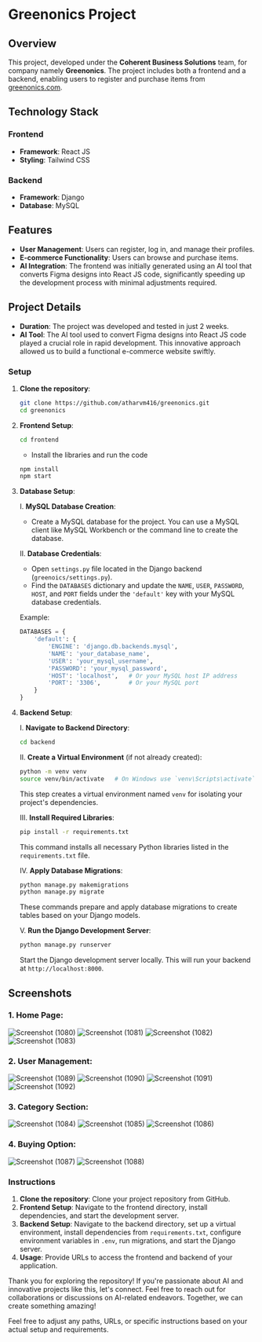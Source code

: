 # Greenonics Project

## Overview

This project, developed under the **Coherent Business Solutions** team, for company namely **Greenonics**. The project includes both a frontend and a backend, enabling users to register and purchase items from [greenonics.com](http://greenonics.com).

## Technology Stack

### Frontend

- **Framework**: React JS
- **Styling**: Tailwind CSS

### Backend

- **Framework**: Django
- **Database**: MySQL

## Features

- **User Management**: Users can register, log in, and manage their profiles.
- **E-commerce Functionality**: Users can browse and purchase items.
- **AI Integration**: The frontend was initially generated using an AI tool that converts Figma designs into React JS code, significantly speeding up the development process with minimal adjustments required.

## Project Details

- **Duration**: The project was developed and tested in just 2 weeks.
- **AI Tool**: The AI tool used to convert Figma designs into React JS code played a crucial role in rapid development. This innovative approach allowed us to build a functional e-commerce website swiftly.

### Setup

1. **Clone the repository**:
   ```bash
   git clone https://github.com/atharvm416/greenonics.git
   cd greenonics

2. **Frontend Setup**:
   ```bash
   cd frontend
   ```

   - Install the libraries and run the code
   ```bash
   npm install
   npm start
   ```

3. **Database Setup**:

   
   I. **MySQL Database Creation**:
   - Create a MySQL database for the project. You can use a MySQL client like MySQL Workbench or the command line to create the database.
   
   II. **Database Credentials**:
   - Open `settings.py` file located in the Django backend (`greenoics/settings.py`).
   - Find the `DATABASES` dictionary and update the `NAME`, `USER`, `PASSWORD`, `HOST`, and `PORT` fields under the `'default'` key with your MySQL database credentials.

   Example:
   ```python
   DATABASES = {
       'default': {
           'ENGINE': 'django.db.backends.mysql',
           'NAME': 'your_database_name',
           'USER': 'your_mysql_username',
           'PASSWORD': 'your_mysql_password',
           'HOST': 'localhost',   # Or your MySQL host IP address
           'PORT': '3306',        # Or your MySQL port
       }
   }

4. **Backend Setup**:

   I. **Navigate to Backend Directory**:
      ```bash
      cd backend
      ```

   II. **Create a Virtual Environment** (if not already created):
      ```bash
      python -m venv venv
      source venv/bin/activate   # On Windows use `venv\Scripts\activate`
      ```

      This step creates a virtual environment named `venv` for isolating your project's dependencies.

   III. **Install Required Libraries**:
      ```bash
      pip install -r requirements.txt
      ```

      This command installs all necessary Python libraries listed in the `requirements.txt` file.

   IV. **Apply Database Migrations**:
      ```bash
      python manage.py makemigrations
      python manage.py migrate
      ```

      These commands prepare and apply database migrations to create tables based on your Django models.

   V. **Run the Django Development Server**:
      ```bash
      python manage.py runserver
      ```

      Start the Django development server locally. This will run your backend at `http://localhost:8000`.

## Screenshots

### 1. **Home Page**:
   
![Screenshot (1080)](https://github.com/user-attachments/assets/bdd9afce-ea02-4448-9af3-2d1aec0abf1c)
![Screenshot (1081)](https://github.com/user-attachments/assets/a323ec30-43ab-4db0-881e-f50533b5e51c)
![Screenshot (1082)](https://github.com/user-attachments/assets/f875ac40-3011-42c3-85d8-0d27e71954e0)
![Screenshot (1083)](https://github.com/user-attachments/assets/39848944-3102-4e8a-a39a-f63d7ac6f0b0)

### 2. **User Management**:

![Screenshot (1089)](https://github.com/user-attachments/assets/ca0185a0-7832-459d-9bed-b6128b55ebec)
![Screenshot (1090)](https://github.com/user-attachments/assets/0417cad5-65c5-486f-a337-eb2d32fed86f)
![Screenshot (1091)](https://github.com/user-attachments/assets/74562bbb-03c1-47ca-b209-884e445ef33e)
![Screenshot (1092)](https://github.com/user-attachments/assets/7f625705-c75d-4313-bd05-9f1b4a425b38)

### 3. **Category Section**:

![Screenshot (1084)](https://github.com/user-attachments/assets/39288ace-1dd1-4ca2-a6e7-9aafb44c9c9d)
![Screenshot (1085)](https://github.com/user-attachments/assets/ab3f2a25-aec9-4a23-9bf8-f55144c07103)
![Screenshot (1086)](https://github.com/user-attachments/assets/77871aff-698d-4e91-ad9e-abce493a29e3)

### 4. **Buying Option**:

![Screenshot (1087)](https://github.com/user-attachments/assets/6465c16a-6d2c-490f-b34f-ddb0aaa7c8b7)
![Screenshot (1088)](https://github.com/user-attachments/assets/58d8396b-461b-4f91-b860-377a8b06f919)



### Instructions

1. **Clone the repository**: Clone your project repository from GitHub.
2. **Frontend Setup**: Navigate to the frontend directory, install dependencies, and start the development server.
3. **Backend Setup**: Navigate to the backend directory, set up a virtual environment, install dependencies from `requirements.txt`, configure environment variables in `.env`, run migrations, and start the Django server.
4. **Usage**: Provide URLs to access the frontend and backend of your application.


Thank you for exploring the repository! If you're passionate about AI and innovative projects like this, let's connect. Feel free to reach out for collaborations or discussions on AI-related endeavors. Together, we can create something amazing!

Feel free to adjust any paths, URLs, or specific instructions based on your actual setup and requirements.
